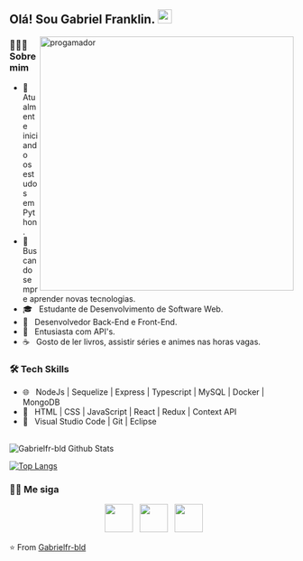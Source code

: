 <h2> Olá! Sou Gabriel Franklin. <img src="https://github.com/souvikguria98/souvikguria98/blob/master/Hi.gif" width="25"></h2>
<img align="right" alt="progamador" src="https://image.freepik.com/vetores-gratis/local-de-trabalho-do-programador-escrevendo-codigo-em-um-laptop_80328-238.jpg" width="450"/>

<h3> 🧑🏿‍💻 Sobre mim </h3>

  - 🔭 &nbsp; Atualmente iniciando os estudos em Python.
  - 🤔 &nbsp; Buscando sempre aprender novas tecnologias.
  - 🎓 &nbsp; Estudante de Desenvolvimento de Software Web.
  - 💼 &nbsp; Desenvolvedor Back-End e Front-End.
  - 🌱 &nbsp; Entusiasta com API's.
  - ☕  &nbsp; Gosto de ler livros, assistir séries e animes nas horas vagas.  


<h3>🛠 Tech Skills</h3>

- 🌐 &nbsp;  NodeJs | Sequelize | Express | Typescript | MySQL | Docker | MongoDB  
- 🔵 &nbsp;  HTML | CSS | JavaScript |  React | Redux | Context API
- 🔧 &nbsp; Visual Studio Code | Git | Eclipse

<br>

<img align="center" src="https://github-readme-stats.vercel.app/api?username=Gabrielfr-bld&include_all_commits=true&count_private=true&show_icons=true&line_height=20&title_color=7A7ADB&icon_color=2234AE&text_color=D3D3D3&bg_color=0,000000,130F40" alt="Gabrielfr-bld Github Stats">

</br>

[![Top Langs](https://github-readme-stats.vercel.app/api/top-langs/?username=Gabrielfr-bld&layout=compact&text_color=daf7dc&bg_color=151515)](https://github.com/devSouvik/github-readme-stats)


<h3> 🤝🏻 Me siga </h3>

<p align="center">
&nbsp; <a href="https://www.instagram.com/ogabrielfranklin/" target="_blank" rel="noopener noreferrer"><img src="https://img.icons8.com/plasticine/100/000000/instagram-new.png" width="50" /></a>  
&nbsp; <a href="https://www.linkedin.com/in/gabriel-franklin/" target="_blank" rel="noopener noreferrer"><img src="https://img.icons8.com/plasticine/100/000000/linkedin.png" width="50" /></a>
&nbsp; <a href="mailto:franklingabriel158@gmail.com" target="_blank" rel="noopener noreferrer"><img src="https://img.icons8.com/plasticine/100/000000/gmail.png"  width="50" /></a>
</p>

⭐️ From [Gabrielfr-bld](https://github.com/Gabrielfr-bld)
